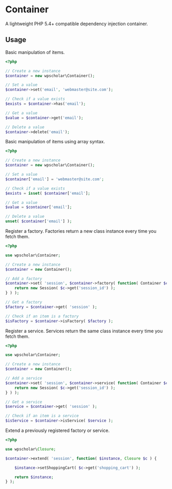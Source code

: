 # Container

A lightweight PHP 5.4+ compatible dependency injection container.

## Usage

Basic manipulation of items.

```php
<?php

// Create a new instance
$container = new wpscholar\Container();

// Set a value
$container->set('email', 'webmaster@site.com');

// Check if a value exists
$exists = $container->has('email');

// Get a value
$value = $container->get('email');

// Delete a value
$container->delete('email');
```

Basic manipulation of items using array syntax.

```php
<?php

// Create a new instance
$container = new wpscholar\Container();

// Set a value
$container['email'] = 'webmaster@site.com';

// Check if a value exists
$exists = isset( $container['email'];

// Get a value
$value = $container['email'];

// Delete a value
unset( $container['email'] );
```

Register a factory. Factories return a new class instance every time you fetch them.

```php
<?php

use wpscholar\Container;

// Create a new instance
$container = new Container();

// Add a factory
$container->set( 'session', $container->factory( function( Container $c ) {
    return new Session( $c->get('session_id') );
} ) );

// Get a factory
$factory = $container->get( 'session' );

// Check if an item is a factory
$isFactory = $container->isFactory( $factory );
```

Register a service. Services return the same class instance every time you fetch them.

```php
<?php

use wpscholar\Container;

// Create a new instance
$container = new Container();

// Add a service
$container->set( 'session', $container->service( function( Container $c ) {
    return new Session( $c->get('session_id') );
} ) );

// Get a service
$service = $container->get( 'session' );

// Check if an item is a service
$isService = $container->isService( $service );
```

Extend a previously registered factory or service.

```php
<?php

use wpscholar\Closure;

$container->extend( 'session', function( $instance, Closure $c ) {

    $instance->setShoppingCart( $c->get('shopping_cart') );

    return $instance;
} );

```